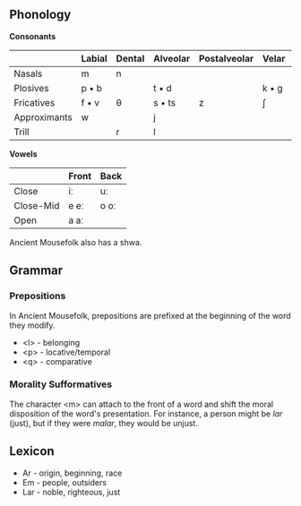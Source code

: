 ## Phonology

**Consonants**

|  | Labial | Dental | Alveolar | Postalveolar | Velar | Uvular | Pharyngeal |
| --- |--- | --- | ---| --- | --- | --- | --- |
| Nasals | m | n |
| Plosives | p • b |  | t • d | | k • g | q | |
| Fricatives | f • v | θ | s • ts | z | ʃ | x | ħ • ʕ |
| Approximants | w | | j | | | | |
| Trill | | r | l | | | | |

**Vowels**

| | Front |  Back |
| --- | --- | --- |
| Close | iː | uː |
| Close-Mid | e eː | o oː |
| Open | a aː | |

Ancient Mousefolk also has a shwa.
## Grammar

### Prepositions

In Ancient Mousefolk, prepositions are prefixed at the beginning of the word they modify. 

- \<l> - belonging
- \<p> - locative/temporal
- \<q> - comparative

### Morality Sufformatives

The character \<m> can attach to the front of a word and shift the moral disposition of the word's presentation. For instance, a person might be *lar* (just), but if they were *malar*, they would be unjust.

## Lexicon
- Ar - origin, beginning, race
- Em - people, outsiders
- Lar - noble, righteous, just